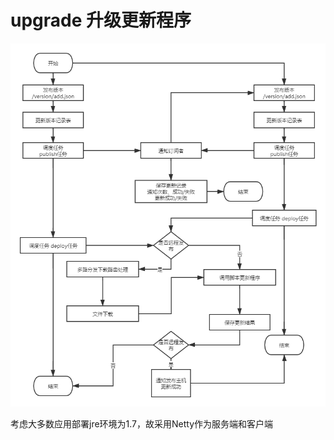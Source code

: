 # upgrade 升级更新程序

![flow](https://raw.githubusercontent.com/github-big-cheng/upgrade/master/img-folder/flow.png)

考虑大多数应用部署jre环境为1.7，故采用Netty作为服务端和客户端

